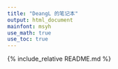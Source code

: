 ```yaml
---
title: "DeangL 的笔记本"
output: html_document
mainfont: msyh
use_math: true
use_toc: true
---
```

{% include_relative README.md %}
